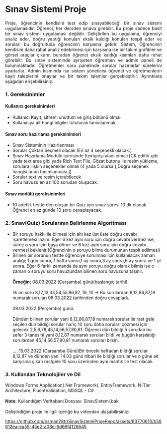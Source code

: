 <h1>Sınav Sistemi Proje</h1>
<p align="justify"> Proje, öğrencinin kendisini test edip sınayabileceği bir sınav sistemi uygulamasıdır. Öğrenci, her dersden sınava girebilir. Bu proje sadece basit bir sınav sistemi uygulaması değildir. Geliştirilen bu uygulama, öğrenciyi analiz eder, doğru yaptığı konuları eksik kaldığı konuları tespit eder ve soruları bu doğrultuda öğrencinin karşısına getirir. Sistem, Öğrencinin kendisini daha rahat analiz edebilmesi için karşısına ise bir takım grafikler ve görsel araçlar çıkarır, buradan öğrenci eksik kaldığı kısımları daha rahat görebilir. Bu sınav sisteminde ayrıyeten öğretmen ve admin paneli de bulunmaktadır. Öğretmenler soru panelinde sorular hazırlarlar sürelerini ayarlarlar. Admin kısmında ise sistem yöneticisi öğrenci ve öğretmenlerin kayıt taleplerini onaylar ve bir takım işlemler gerçekleştirir. Ayrıntılara aşağıdan erişebilirsiniz.</p>

<h3>1. Gereksinimler</h3>
<h4>Kullanıcı gereksinimleri</h4>
<ul>
    <li>Kullanıcı Kayıt, şifremi unuttum ve giriş bölümü olmalı</li>
    <li>Kullanıcıya ait hangi bilgiler tutulacak tanımlanmalı.</li>
</ul>
<h4>Sınav soru hazırlama gereksinimleri</h4>
<ul>
    <li>Sınav Sisteminin Hazırlanması</li>
    <li>Sorular Çoktan Seçmeli olacak (En az 4 seçenekli olacak.)</li>
    <li>Sınav Hazırlama Modülü içerisinde (textgirişi alanı olmalı [CK editör gibi yada text area gibi yada Rich Text File, Gözat butonu ile resim yükleme, sorulara ilişkin seçenekler olmalı (4 yada 5 olursa.),Doğru seçenek hangisi onun tanımlanması.])</li>
    <li>Sorular text ve resim içerebilecek</li>
    <li>Soru havuzu en az 100 sorudan oluşacak.</li>
</ul>
<h4>Sınav modülü gereksinimleri</h4>
<ul>
    <li>10 adetlik testlerden oluşan bir Quiz için sınav süresi 10 dk olacak. Öğrenci en az günde 10 soru cevaplayacak. </li>
</ul>
<h3>2. Sınav(Quiz) Sorularının Belirlenme Algoritması</h3>
<ul>
    <li>Bir soruyu hakkı ile bilmesi için altı kez üst üste doğru cevabı işaretlemesi lazım. Eğer 6 kez aynı soru için doğru cevabı vermez ise, süreç o soru için başa döner ve 6 kez aynı soru için doğru cevabı vermesi beklenir.(Öğrencinin o soruyu bilme durumunun tespit edilmesi)
    <li>Bilinen bir sorunun testte öğrenciye sorulması için kullanılacak zaman aralığı; 1 gün sonra, 1 hafta sonra,1 ay sonra,3 ay sonra,6 ay sonra ve 1 yıl sonra. Eğer 6 farklı zamanda da aynı soruyu doğru olarak bilmiş ise o zaman o soruyu soru havuzundan bilinen soru havuzuna taşınır.<br><br>
    <b>Örneğin;</b> 08.03.2022 (Çarşamba) günü(başlangıç tarihi).<br><br> İlk on soru 8,12,13,33,54,55,86,87, 19, 10 -> Bu sorulardan 8,12,86,87,19 numaralı soruları 08.03.2022 tarihinden doğru cevapladı.<br><br>
    09.03.2022 (Perşembe) günü:<br><br>Dünden bilinen sorular yani 8,12,86,87,19 numaralı sorular ile rast gele seçilen dün bildiği sorular hariç 10 soru daha soruları çözmesi için gelecek 2,5,6,78,45,14,56,57,80,81. Öğrenci dün bildiği 5 sorudan bu sefer 3 tanesini yani 8,12,87 numaralı soruları bildi ve bugün karşılatığı sorulardan 45,14,56,57,80,81 numaralı soruları bilsin.<br><br>
    ….
    15.03.2022 (Çarşamba Günü)Bir önceki haftadan bildiği sorular  8,12,87 ve dünden yani 14.03 günü itibari ile bildiği sorular ve o güne ait karşısına çıkan rastgele 10 soru üzerinden aynı mantık ile test olacak.
</ul>

<h3>3. Kullanılan Teknolojiler ve Dil</h3> Windows Forms Application(.Net Framework), EntityFramework, N-Tier Architecture, FluentValidation, MSSQL - C#
<br><br>
<b>Note:</b> Kullandığım Veritabanı Dosyası: SinavSistemi.bak<br><br>
Geliştirdiğim proje ile ilgili içeriğe bu videodan ulaşabilirsiniz:

https://github.com/osman28tr/SinavSistemiProjeRepo/assets/83770616/b58612ea-ea55-45e2-a08e-9d66f4126645


